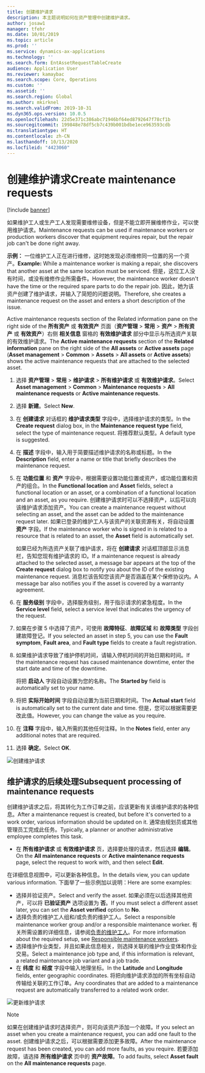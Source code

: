 ```yaml
---
title: 创建维护请求
description: 本主题说明如何在资产管理中创建维护请求。
author: josaw1
manager: tfehr
ms.date: 10/01/2019
ms.topic: article
ms.prod: ''
ms.service: dynamics-ax-applications
ms.technology: ''
ms.search.form: EntAssetRequestTableCreate
audience: Application User
ms.reviewer: kamaybac
ms.search.scope: Core, Operations
ms.custom: ''
ms.assetid: ''
ms.search.region: Global
ms.author: mkirknel
ms.search.validFrom: 2019-10-31
ms.dyn365.ops.version: 10.0.5
ms.openlocfilehash: 22d5e371c386abc71946bf64ed8792647f78cf1b
ms.sourcegitcommit: 199848e78df5cb7c439b001bdbe1ece963593cdb
ms.translationtype: HT
ms.contentlocale: zh-CN
ms.lasthandoff: 10/13/2020
ms.locfileid: "4423060"
---
```

# <a name="create-maintenance-requests"></a><span data-ttu-id="a2e69-103">创建维护请求</span><span class="sxs-lookup"><span data-stu-id="a2e69-103">Create maintenance requests</span></span>

[!include [banner](../../includes/banner.md)]

 

<span data-ttu-id="a2e69-104">如果维护工人或生产工人发现需要维修设备，但是不能立即开展维修作业，可以使用维护请求。</span><span class="sxs-lookup"><span data-stu-id="a2e69-104">Maintenance requests can be used if maintenance workers or production workers discover that equipment requires repair, but the repair job can't be done right away.</span></span>

<span data-ttu-id="a2e69-105">**示例：** 一位维护工人正在进行维修，这时她发现必须维修同一位置的另一个资产。</span><span class="sxs-lookup"><span data-stu-id="a2e69-105">**Example:** While a maintenance worker is making a repair, she discovers that another asset at the same location must be serviced.</span></span> <span data-ttu-id="a2e69-106">但是，这位工人没有时间，或没有维修作业所需备件。</span><span class="sxs-lookup"><span data-stu-id="a2e69-106">However, the maintenance worker doesn't have the time or the required spare parts to do the repair job.</span></span> <span data-ttu-id="a2e69-107">因此，她为该资产创建了维护请求，并输入了简短的问题说明。</span><span class="sxs-lookup"><span data-stu-id="a2e69-107">Therefore, she creates a maintenance request on the asset and enters a short description of the issue.</span></span>

<span data-ttu-id="a2e69-108">Active maintenance requests section of the Related information pane on the right side of the **所有资产** 或 **有效资产** 页面（**资产管理** \> **常用** \> **资产** \> **所有资产** 或 **有效资产**）右侧 **相关信息** 窗格的 **有效维护请求** 部分中显示与所选资产关联的有效维护请求。</span><span class="sxs-lookup"><span data-stu-id="a2e69-108">The **Active maintenance requests** section of the **Related information** pane on the right side of the **All assets** or **Active assets** page (**Asset management** \> **Common** \> **Assets** \> **All assets** or **Active assets**) shows the active maintenance requests that are attached to the selected asset.</span></span>

1. <span data-ttu-id="a2e69-109">选择 **资产管理** \> **常用** \> **维护请求** \> **所有维护请求** 或 **有效维护请求**。</span><span class="sxs-lookup"><span data-stu-id="a2e69-109">Select **Asset management** \> **Common** \> **Maintenance requests** \> **All maintenance requests** or **Active maintenance requests**.</span></span>
2. <span data-ttu-id="a2e69-110">选择 **新建**。</span><span class="sxs-lookup"><span data-stu-id="a2e69-110">Select **New**.</span></span>
3. <span data-ttu-id="a2e69-111">在 **创建请求** 对话框的 **维护请求类型** 字段中，选择维护请求的类型。</span><span class="sxs-lookup"><span data-stu-id="a2e69-111">In the **Create request** dialog box, in the **Maintenance request type** field, select the type of maintenance request.</span></span> <span data-ttu-id="a2e69-112">将推荐默认类型。</span><span class="sxs-lookup"><span data-stu-id="a2e69-112">A default type is suggested.</span></span>
4. <span data-ttu-id="a2e69-113">在 **描述** 字段中，输入用于简要描述维护请求的名称或标题。</span><span class="sxs-lookup"><span data-stu-id="a2e69-113">In the **Description** field, enter a name or title that briefly describes the maintenance request.</span></span>
5. <span data-ttu-id="a2e69-114">在 **功能位置** 和 **资产** 字段中，根据需要设置功能位置或资产，或功能位置和资产的组合。</span><span class="sxs-lookup"><span data-stu-id="a2e69-114">In the **Functional location** and **Asset** fields, select a functional location or an asset, or a combination of a functional location and an asset, as you require.</span></span> <span data-ttu-id="a2e69-115">创建维护请求时可以不选择资产，以后可以向该维护请求添加资产。</span><span class="sxs-lookup"><span data-stu-id="a2e69-115">You can create a maintenance request without selecting an asset, and the asset can be added to the maintenance request later.</span></span> <span data-ttu-id="a2e69-116">如果已登录的维护工人与该资产的关联资源有关，将自动设置 **资产** 字段。</span><span class="sxs-lookup"><span data-stu-id="a2e69-116">If the maintenance worker who is signed in is related to a resource that is related to an asset, the **Asset** field is automatically set.</span></span>

    <span data-ttu-id="a2e69-117">如果已经为所选资产关联了维护请求，将在 **创建请求** 对话框顶部显示消息栏，告知您现有维护请求的 ID。</span><span class="sxs-lookup"><span data-stu-id="a2e69-117">If a maintenance request is already attached to the selected asset, a message bar appears at the top of the **Create request** dialog box to notify you about the ID of the existing maintenance request.</span></span> <span data-ttu-id="a2e69-118">消息栏该告知您该资产是否涵盖在某个保修协议内。</span><span class="sxs-lookup"><span data-stu-id="a2e69-118">A message bar also notifies you if the asset is covered by a warranty agreement.</span></span>

6. <span data-ttu-id="a2e69-119">在 **服务级别** 字段中，选择服务级别，用于指示请求的紧急程度。</span><span class="sxs-lookup"><span data-stu-id="a2e69-119">In the **Service level** field, select a service level that indicates the urgency of the request.</span></span>
7. <span data-ttu-id="a2e69-120">如果在步骤 5 中选择了资产，可使用 **故障特征**、**故障区域** 和 **故障类型** 字段创建故障登记。</span><span class="sxs-lookup"><span data-stu-id="a2e69-120">If you selected an asset in step 5, you can use the **Fault symptom**, **Fault area**, and **Fault type** fields to create a fault registration.</span></span>
8. <span data-ttu-id="a2e69-121">如果维护请求导致了维护停机时间，请输入停机时间的开始日期和时间。</span><span class="sxs-lookup"><span data-stu-id="a2e69-121">If the maintenance request has caused maintenance downtime, enter the start date and time of the downtime.</span></span>

    <span data-ttu-id="a2e69-122">将把 **启动人** 字段自动设置为您的名称。</span><span class="sxs-lookup"><span data-stu-id="a2e69-122">The **Started by** field is automatically set to your name.</span></span>

10. <span data-ttu-id="a2e69-123">将把 **实际开始时间** 字段自动设置为当前日期和时间。</span><span class="sxs-lookup"><span data-stu-id="a2e69-123">The **Actual start** field is automatically set to the current date and time.</span></span> <span data-ttu-id="a2e69-124">但是，您可以根据需要更改此值。</span><span class="sxs-lookup"><span data-stu-id="a2e69-124">However, you can change the value as you require.</span></span>
11. <span data-ttu-id="a2e69-125">在 **注释** 字段中，输入所需的其他任何注释。</span><span class="sxs-lookup"><span data-stu-id="a2e69-125">In the **Notes** field, enter any additional notes that are required.</span></span>
12. <span data-ttu-id="a2e69-126">选择 **确定**。</span><span class="sxs-lookup"><span data-stu-id="a2e69-126">Select **OK**.</span></span>

![创建维护请求](media/03-manage-maintenance-requests.png)

## <a name="subsequent-processing-of-maintenance-requests"></a><span data-ttu-id="a2e69-128">维护请求的后续处理</span><span class="sxs-lookup"><span data-stu-id="a2e69-128">Subsequent processing of maintenance requests</span></span>

<span data-ttu-id="a2e69-129">创建维护请求之后，将其转化为工作订单之前，应该更新有关该维护请求的各种信息。</span><span class="sxs-lookup"><span data-stu-id="a2e69-129">After a maintenance request is created, but before it's converted to a work order, various information should be updated on it.</span></span> <span data-ttu-id="a2e69-130">通常由规划员或其他管理员工完成此任务。</span><span class="sxs-lookup"><span data-stu-id="a2e69-130">Typically, a planner or another administrative employee completes this task.</span></span>

- <span data-ttu-id="a2e69-131">在 **所有维护请求** 或 **有效维护请求** 页，选择要处理的请求，然后选择 **编辑**。</span><span class="sxs-lookup"><span data-stu-id="a2e69-131">On the **All maintenance requests** or **Active maintenance requests** page, select the request to work with, and then select **Edit**.</span></span>

<span data-ttu-id="a2e69-132">在详细信息视图中，可以更新各种信息。</span><span class="sxs-lookup"><span data-stu-id="a2e69-132">In the details view, you can update various information.</span></span> <span data-ttu-id="a2e69-133">下面举了一些示例加以说明：</span><span class="sxs-lookup"><span data-stu-id="a2e69-133">Here are some examples:</span></span>

- <span data-ttu-id="a2e69-134">选择并验证资产。</span><span class="sxs-lookup"><span data-stu-id="a2e69-134">Select and verify the asset.</span></span> <span data-ttu-id="a2e69-135">如果必须在以后选择其他资产，可以将 **已验证资产** 选项设置为 **否**。</span><span class="sxs-lookup"><span data-stu-id="a2e69-135">If you must select a different asset later, you can set the **Asset verified** option to **No**.</span></span>
- <span data-ttu-id="a2e69-136">选择负责的维护工人组和/或负责的维护工人。</span><span class="sxs-lookup"><span data-stu-id="a2e69-136">Select a responsible maintenance worker group and/or a responsible maintenance worker.</span></span> <span data-ttu-id="a2e69-137">有关所需设置的详细信息，请参阅[负责的维护工人](../setup-for-maintenance-requests/responsible-workers.md)。</span><span class="sxs-lookup"><span data-stu-id="a2e69-137">For more information about the required setup, see [Responsible maintenance workers](../setup-for-maintenance-requests/responsible-workers.md).</span></span>
- <span data-ttu-id="a2e69-138">选择维护作业类型，并且如果此信息相关，则选择关联的维护作业变体和作业交易。</span><span class="sxs-lookup"><span data-stu-id="a2e69-138">Select a maintenance job type and, if this information is relevant, a related maintenance job variant and a job trade.</span></span>
- <span data-ttu-id="a2e69-139">在 **纬度** 和 **经度** 字段中输入地理坐标。</span><span class="sxs-lookup"><span data-stu-id="a2e69-139">In the **Latitude** and **Longitude** fields, enter geographic coordinates.</span></span> <span data-ttu-id="a2e69-140">将把向维护请求添加的所有坐标自动传输给关联的工作订单。</span><span class="sxs-lookup"><span data-stu-id="a2e69-140">Any coordinates that are added to a maintenance request are automatically transferred to a related work order.</span></span> 

![更新维护请求](media/04-manage-maintenance-requests.png)

> [!NOTE]
> <span data-ttu-id="a2e69-142">如果在创建维护请求时选择资产，则可向该资产添加一个故障。</span><span class="sxs-lookup"><span data-stu-id="a2e69-142">If you select an asset when you create a maintenance request, you can add one fault to the asset.</span></span> <span data-ttu-id="a2e69-143">创建维护请求之后，可以根据需要添加更多故障。</span><span class="sxs-lookup"><span data-stu-id="a2e69-143">After the maintenance request has been created, you can add more faults, as you require.</span></span> <span data-ttu-id="a2e69-144">若要添加故障，请选择 **所有维护请求** 页中的 **资产故障**。</span><span class="sxs-lookup"><span data-stu-id="a2e69-144">To add faults, select **Asset fault** on the **All maintenance requests** page.</span></span>
